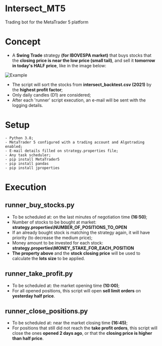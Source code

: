# Intersect_MT5
Trading bot for the MetaTrader 5 platform

# Concept
- A **Swing Trade** strategy **(for IBOVESPA market)** that buys stocks that the **closing price is near the low price (small tail)**, and sell it **tomorrow in today's HALF price**, like in the image below:

![Example](https://user-images.githubusercontent.com/7670466/164803205-d46f4ad5-2a21-4632-86b8-2690ff80e027.png)

- The script will sort the stocks from **intersect_backtest.csv (2021)** by the **highest profit factor**;
- Only daily candles (D1) are considered;
- After each 'runner' script execution, an e-mail will be sent with the logging details.

# Setup
    - Python 3.8;
    - MetaTrader 5 configured with a trading account and Algotrading enabled;
    - E-mail details filled on strategy.properties file;
    - Any task scheduler;
    - pip install MetaTrader5
    - pip install pandas
    - pip install jproperties


# Execution
## runner_buy_stocks.py

- To be scheduled at: on the last minutes of negotiation time **(16:50)**;  
- Number of stocks to be bought at market: **strategy.properties\NUMBER_OF_POSITIONS_TO_OPEN** 
- If an already bought stock is matching the strategy again, it will have priority (to decrease the medium price);
- Money amount to be invested for each stock: **strategy.properties\MONEY_STAKE_FOR_EACH_POSITION**
- **The property above** and the **stock closing price** will be used to calculate the **lots size** to be applied.

## runner_take_profit.py

- To be scheduled at: the market opening time **(10:00)**; 
- For all opened positions, this script will open **sell limit orders** on **yesterday half price**.

## runner_close_positions.py

- To be scheduled at: near the market closing time **(16:45)**;
- For positions that still did not reach the **take profit orders**, this script will close the ones **opened 2 days ago**, or that the **closing price is higher than half price**. 